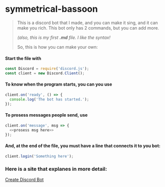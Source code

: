 # symmetrical-bassoon
>This is a discord bot that I made, and you can make it sing, and it can make you rich.
>This bot only has 2 commands, but you can add more.
>
>*(also, this is my first **.md** file. I like the syntax!*
>
>So, this is how you can make your own:

#### Start the file with
```javascript
const Discord = require('discord.js');
const client = new Discord.Client();
```

#### To know when the program starts, you can you use
```javascript
client.on('ready', () => {
  console.log('The bot has started.');
});
```

#### To prosess messages people send, use
```javascript
client.on('message', msg => {
  <<prosess msg here>>
});
```
#### And, at the end of the file, you must have a line that connects it to you bot:
```javascript
client.login('Something here');
```
### Here is a site that explanes in more detail:
[Create Discord Bot](https://grant-bartlett.com/blog/creating-your-own-discord-bot-with-discord.js/#:~:text=Getting%20started.%201%20Sign%20in%20to%20the%20Discord,dependency.%205%20Next%2C%20create%20a%20config.json%20file.%20)
